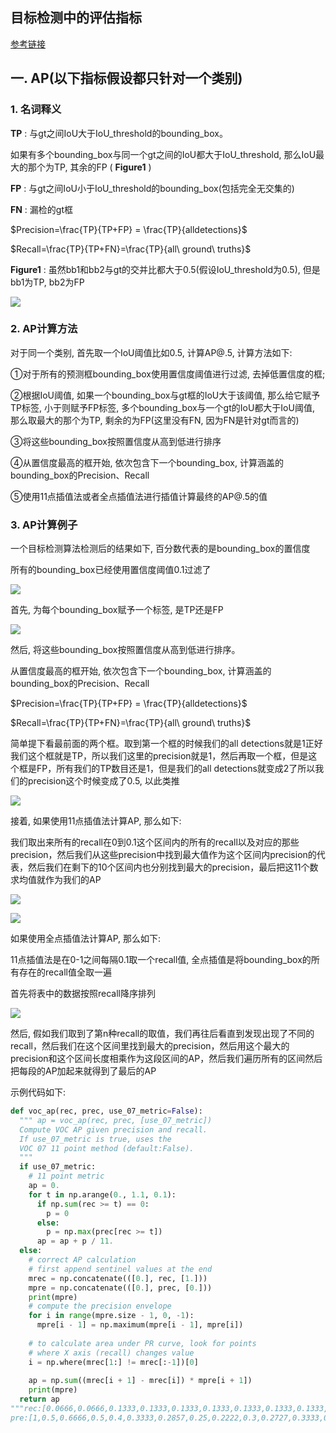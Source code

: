 ## 目标检测中的评估指标
[参考链接](https://blog.csdn.net/qq_40959462/article/details/127451374?spm=1001.2014.3001.5506)

## 一. AP(以下指标假设都只针对一个类别)

### 1. 名词释义

**TP** :  与gt之间IoU大于IoU_threshold的bounding_box。

如果有多个bounding_box与同一个gt之间的IoU都大于IoU_threshold, 那么IoU最大的那个为TP, 其余的FP	( **Figure1** )

**FP** :  与gt之间IoU小于IoU_threshold的bounding_box(包括完全无交集的)

**FN** : 漏检的gt框

$Precision=\frac{TP}{TP+FP} = \frac{TP}{alldetections}$

$Recall=\frac{TP}{TP+FN}=\frac{TP}{all\ ground\ truths}$

 **Figure1** : 虽然bb1和bb2与gt的交并比都大于0.5(假设IoU_threshold为0.5), 但是bb1为TP, bb2为FP

![](assets/1.jpg)

### 2. AP计算方法

对于同一个类别, 首先取一个IoU阈值比如0.5, 计算AP@.5, 计算方法如下:

①对于所有的预测框bounding_box使用置信度阈值进行过滤, 去掉低置信度的框;

②根据IoU阈值, 如果一个bounding_box与gt框的IoU大于该阈值, 那么给它赋予TP标签, 小于则赋予FP标签, 多个bounding_box与一个gt的IoU都大于IoU阈值, 那么取最大的那个为TP, 剩余的为FP(这里没有FN, 因为FN是针对gt而言的)

③将这些bounding_box按照置信度从高到低进行排序

④从置信度最高的框开始, 依次包含下一个bounding_box, 计算涵盖的bounding_box的Precision、Recall

⑤使用11点插值法或者全点插值法进行插值计算最终的AP@.5的值

### 3. AP计算例子

一个目标检测算法检测后的结果如下, 百分数代表的是bounding_box的置信度

所有的bounding_box已经使用置信度阈值0.1过滤了

![](assets/2.jpg)

首先, 为每个bounding_box赋予一个标签, 是TP还是FP

![](assets/3.jpg)

然后, 将这些bounding_box按照置信度从高到低进行排序。

从置信度最高的框开始, 依次包含下一个bounding_box, 计算涵盖的bounding_box的Precision、Recall

$Precision=\frac{TP}{TP+FP} = \frac{TP}{alldetections}$

$Recall=\frac{TP}{TP+FN}=\frac{TP}{all\ ground\ truths}$

简单提下看最前面的两个框。取到第一个框的时候我们的all detections就是1正好我们这个框就是TP，所以我们这里的precision就是1，然后再取一个框，但是这个框是FP，所有我们的TP数目还是1，但是我们的all detections就变成2了所以我们的precision这个时候变成了0.5, 以此类推

![](assets/4.jpg)

接着, 如果使用11点插值法计算AP, 那么如下:

我们取出来所有的recall在0到0.1这个区间内的所有的recall以及对应的那些precision，然后我们从这些precision中找到最大值作为这个区间内precision的代表，然后我们在剩下的10个区间内也分别找到最大的precision，最后把这11个数求均值就作为我们的AP

![](assets/5.jpg)

![](assets/6.jpg)

如果使用全点插值法计算AP, 那么如下:

11点插值法是在0-1之间每隔0.1取一个recall值, 全点插值是将bounding_box的所有存在的recall值全取一遍

首先将表中的数据按照recall降序排列

![](assets/7.jpg)

然后,  假如我们取到了第n种recall的取值，我们再往后看直到发现出现了不同的recall，然后我们在这个区间里找到最大的precision，然后用这个最大的precision和这个区间长度相乘作为这段区间的AP，然后我们遍历所有的区间然后把每段的AP加起来就得到了最后的AP

示例代码如下:

```python
def voc_ap(rec, prec, use_07_metric=False):
  """ ap = voc_ap(rec, prec, [use_07_metric])
  Compute VOC AP given precision and recall.
  If use_07_metric is true, uses the
  VOC 07 11 point method (default:False).
  """
  if use_07_metric:
    # 11 point metric
    ap = 0.
    for t in np.arange(0., 1.1, 0.1):
      if np.sum(rec >= t) == 0:
        p = 0
      else:
        p = np.max(prec[rec >= t])
      ap = ap + p / 11.
  else:
    # correct AP calculation
    # first append sentinel values at the end
    mrec = np.concatenate(([0.], rec, [1.]))
    mpre = np.concatenate(([0.], prec, [0.]))
    print(mpre)
    # compute the precision envelope
    for i in range(mpre.size - 1, 0, -1):
      mpre[i - 1] = np.maximum(mpre[i - 1], mpre[i])
 
    # to calculate area under PR curve, look for points
    # where X axis (recall) changes value
    i = np.where(mrec[1:] != mrec[:-1])[0]
 
    ap = np.sum((mrec[i + 1] - mrec[i]) * mpre[i + 1])
    print(mpre)
  return ap
"""rec:[0.0666,0.0666,0.1333,0.1333,0.1333,0.1333,0.1333,0.1333,0.1333,0.2,0.2,0.2666,0.3333 ,0.4,0.4,0.4,0.4,0.4,0.4,0.4,0.4,0.4,0.4666,0.4666]
pre:[1,0.5,0.6666,0.5,0.4,0.3333,0.2857,0.25,0.2222,0.3,0.2727,0.3333,0.3846,0.4285,0.4,0.375,0.3529, 0.3333,0.3157,0.3,0.2857,0.2727,0.3043,0.2916]"""
```

